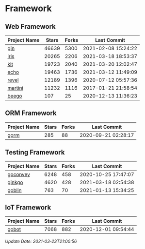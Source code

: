 # Framework

## Web Framework
| Project Name | Stars | Forks | Last Commit |
| ------------ | ----- | ----- | ----------- |
| [gin](https://github.com/gin-gonic/gin) | 46639 | 5300 | 2021-02-08 15:24:22 |
| [iris](https://github.com/kataras/iris) | 20265 | 2206 | 2021-03-18 18:53:37 |
| [kit](https://github.com/go-kit/kit) | 19723 | 2040 | 2021-03-20 12:02:47 |
| [echo](https://github.com/labstack/echo) | 19463 | 1736 | 2021-03-12 11:49:09 |
| [revel](https://github.com/revel/revel) | 12189 | 1396 | 2020-07-12 05:57:36 |
| [martini](https://github.com/go-martini/martini) | 11232 | 1116 | 2017-01-21 21:58:54 |
| [beego](https://github.com/astaxie/beego) | 107 | 25 | 2020-12-13 11:36:23 |

## ORM Framework
| Project Name | Stars | Forks | Last Commit |
| ------------ | ----- | ----- | ----------- |
| [gorm](https://github.com/jinzhu/gorm) | 285 | 88 | 2020-09-21 02:28:17 |

## Testing Framework
| Project Name | Stars | Forks | Last Commit |
| ------------ | ----- | ----- | ----------- |
| [goconvey](https://github.com/smartystreets/goconvey) | 6248 | 458 | 2020-10-25 17:47:07 |
| [ginkgo](https://github.com/onsi/ginkgo) | 4620 | 428 | 2021-03-18 02:54:38 |
| [goblin](https://github.com/franela/goblin) | 763 | 70 | 2021-01-13 15:34:25 |

## IoT Framework
| Project Name | Stars | Forks | Last Commit |
| ------------ | ----- | ----- | ----------- |
| [gobot](https://github.com/hybridgroup/gobot) | 7068 | 882 | 2020-12-01 09:54:44 |

*Update Date: 2021-03-23T21:00:56*